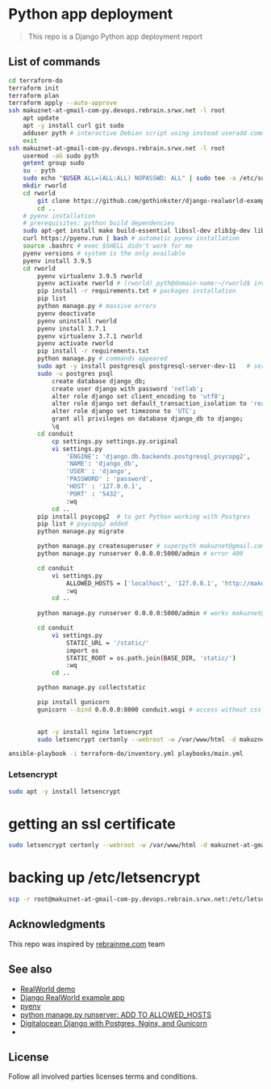 # Python app deployment
> This repo is a Django Python app deployment report

## List of commands
```bash
cd terraform-do
terraform init
terraform plan
terraform apply --auto-approve
ssh makuznet-at-gmail-com-py.devops.rebrain.srwx.net -l root
    apt update
    apt -y install curl git sudo
    adduser pyth # interactive Debian script using instead useradd command
    exit
ssh makuznet-at-gmail-com-py.devops.rebrain.srwx.net -l root
    usermod -aG sudo pyth
    getent group sudo
    su - pyth
    sudo echo "$USER ALL=(ALL:ALL) NOPASSWD: ALL" | sudo tee -a /etc/sudoers
    mkdir rworld
    cd rworld
        git clone https://github.com/gothinkster/django-realworld-example-app .
        cd ..
    # pyenv installation
    # prerequisites: python build dependencies
    sudo apt-get install make build-essential libssl-dev zlib1g-dev libbz2-dev libreadline-dev libsqlite3-dev wget curl llvm libncursesw5-dev xz-utils tk-dev libxml2-dev libxmlsec1-dev libffi-dev liblzma-dev
    curl https://pyenv.run | bash # automatic pyenv installation
    source .bashrc # exec $SHELL didn't work for me
    pyenv versions # system is the only available
    pyenv install 3.9.5
    cd rworld
        pyenv virtualenv 3.9.5 rworld
        pyenv activate rworld # (rworld) pyth@domain-name:~/rworld$ invitation the expected (rworld) appeared at last!!!
        pip install -r requirements.txt # packages installation
        pip list    
        python manage.py # massive errors
        pyenv deactivate 
        pyenv uninstall rworld
        pyenv install 3.7.1
        pyenv virtualenv 3.7.1 rworld
        pyenv activate rworld
        pip install -r requirements.txt
        python manage.py # commands appeared
        sudo apt -y install postgresql postgresql-server-dev-11   # server-dev — developer's lib
        sudo -u postgres psql
            create database django_db;
            create user django with password 'netlab';
            alter role django set client_encoding to 'utf8';
            alter role django set default_transaction_isolation to 'read committed';
            alter role django set timezone to 'UTC';
            grant all privileges on database django_db to django;
            \q
        cd conduit
            cp settings.py settings.py.original
            vi settings.py    
                'ENGINE': 'django.db.backends.postgresql_psycopg2',
                'NAME': 'django_db',
                'USER' : 'django',
                'PASSWORD' : 'password',
                'HOST' : '127.0.0.1',
                'PORT' : '5432',
                :wq
            cd ..
        pip install psycopg2  # to get Python working with Postgres  
        pip list # psycopg2 added
        python manage.py migrate

        python manage.py createsuperuser # superpyth makuznet@gmail.com T1meism0ney
        python manage.py runserver 0.0.0.0:5000/admin # error 400

        cd conduit
            vi settings.py    
                ALLOWED_HOSTS = ['localhost', '127.0.0.1', 'http://makuznet-at-gmail-com-py.devops.rebrain.srwx.net']
                :wq
            cd ..
        
        python manage.py runserver 0.0.0.0:5000/admin # works makuznet@gmail.com T1meism0ney 

        cd conduit
            vi settings.py    
                STATIC_URL = '/static/'
                import os
                STATIC_ROOT = os.path.join(BASE_DIR, 'static/')
                :wq
            cd ..

        python manage.py collectstatic

        pip install gunicorn
        gunicorn --bind 0.0.0.0:8000 conduit.wsgi # access without css to makuznet-at-gmail-com-py.devops.rebrain.srwx.net/admin

        
        apt -y install nginx letsencrypt
        sudo letsencrypt certonly --webroot -w /var/www/html -d makuznet-at-gmail-com-py.devops.rebrain.srwx.net -m makuznet@gmail.com --agree-tos

ansible-playbook -i terraform-do/inventory.yml playbooks/main.yml
```        
### Letsencrypt
```bash
sudo apt -y install letsencrypt
```
# getting an ssl certificate
```bash
sudo letsencrypt certonly --webroot -w /var/www/html -d makuznet-at-gmail-com-py.devops.rebrain.srwx.net -m makuznet@gmail.com --agree-tos
```
# backing up /etc/letsencrypt
```bash
scp -r root@makuznet-at-gmail-com-py.devops.rebrain.srwx.net:/etc/letsencrypt ~/Documents/rebrain/python-deploy/
```

## Acknowledgments
This repo was inspired by [rebrainme.com](https://rebrainme.com) team

## See also 
- [RealWorld demo](https://demo.realworld.io/#/)
- [Django RealWorld example app](https://github.com/gothinkster/django-realworld-example-app)
- [pyenv](https://github.com/pyenv/pyenv)
- [python manage.py runserver: ADD TO ALLOWED_HOSTS](https://stackoverflow.com/questions/44184268/django-invalid-http-host-header-testserver-you-may-need-to-add-utestserver/44184583)
- [Digitalocean Django with Postgres, Nginx, and Gunicorn](https://www.digitalocean.com/community/tutorials/how-to-set-up-django-with-postgres-nginx-and-gunicorn-on-ubuntu-18-04)
- []()

## License
Follow all involved parties licenses terms and conditions.
